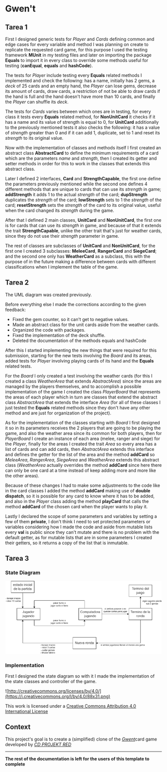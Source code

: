 # Gwen't
## Tarea 1

First I designed generic tests for *Player* and *Cards* defining common and edge cases for every variable and method I
was planning on create to replicate the requested card game, for this purpose I used the testing framework **MUnit** in
my testing files and later on importing the package **Equals** to import it in every class to override some methods
useful for testing (**canEqual**, **equals** and **hashCode**).

The tests for *Player* include testing every **Equals** related methods I implemented and check the following: has a name,
initially has 2 gems, a *deck* of 25 cards and an empty hand, the *Player* can lose gems, decrease its amount of cards,
draw cards, a restriction of not be able to draw cards if the hand is full and the hand doesn't have more than 10 cards,
and finally the *Player* can shuffle its *deck*.

The tests for *Cards* varies between which ones are in testing, for every class it tests every **Equals** related method,
for **NonUnitCard** it checks if it has a name and its value of strength is equal to 0, for **UnitCard** additionally to
the previously mentioned tests it also checks the following: it has a value of *strength* greater than 0 and if it can
add 1, duplicate, set to 1 and reset its *strength* to its original value.

Now with the implementation of classes and methods itself I first created an abstract class **AbstractCard** to define
the minimum requirements of a card which are the parameters *name* and *strength*, then I created its getter and setter
methods in order for this to work in the classes that extends this abstract class.

Later I defined 2 interfaces, **Card** and **StrengthCapable**, the first one define the parameters previously mentioned
while the second one defines 4 different methods that are unique to cards that can use its *strength* in game;
**addStrength** it adds 1 to the actual *strength* of the card; **dupStrength** duplicates the *strength* of the card;
**lowStrength** sets to 1 the *strength* of the card; **resetStrength** sets the *strength* of the card to its original
value, useful when the card changed its *strength* during the game.

After that I defined 2 main classes, **UnitCard** and **NonUnitCard**, the first one is for cards that can use its
*strength* in game, and because of that it extends the trait **StrengthCapable**, unlike the other trait that's just
for weather cards, since they do not use their *strength* parameter in game.

The rest of classes are subclasses of **UnitCard** and **NonUnitCard**, for the first one I created 3 subclasses:
**MeleeCard**, **RangerCard** and **SiegeCard**; and the second one only has **WeatherCard** as a subclass, this with
the purpose of in the future making a difference between cards with different classifications when I implement the
table of the game.

## Tarea 2

The UML diagram was created previously.

Before everything else I made the corrections according to the given feedback:
- Fixed the gem counter, so it can't get to negative values.
- Made an abstract class for the unit cards aside from the weather cards.
- Organized the code with packages.
- Fixed the implementation of the deck shuffle.
- Deleted the documentation of the methods equals and hashCode

After this I started implementing the new things that were required for this submission, starting for the new tests
involving the *Board* and its areas, added tests for *Player* involving playing cards of its hand and the **Equals**
related tests.

For the *Board* I only created a test involving the weather cards (for this I created a class *WeatherArea* that extends
*AbstractArea*) since the areas are managed by the players themselves, and to accomplish a possible implementation of the
game I created the class *PlayerBoard* that represents the areas of each player which in turn are classes that extend the
abstract class *AbstractArea* that extends the interface *Area* (for all of these classes I just tested the **Equals**
related methods since they don't have any other method and are just for organization of the project).

As for the implementation of the classes starting with *Board* I first designed it so in its parameters receives the 2
players that are going to be playing the game, and also the weather area since its common for both players, then for
*PlayerBoard* I create an instance of each area (melee, ranger and siege) for the *Player*, finally for the areas I
created the trait *Area* so every area has a list of cards and can add cards, then *AbstractArea* extends this interface
and defines the getter for the list of the area and the method **addCard** so *MeleeArea*, *RangerArea*, *SiegeArea* and
*WeatherArea* extends this abstract class (*WeatherArea* actually overrides the method **addCard** since here there can
only be one card at a time instead of keep adding more and more like the other areas).

Because of these changes I had to make some adjustments to the code like in the card classes I added the method
**addCard** making use of **double dispatch**, so it is possible for any card to know where it has to be added, and also
in the *Player* class adding the method **playCard** that calls the method **addCard** of the chosen card when the player
wants to play it.

Lastly I declared the scope of some parameters and variables by setting a few of them **private**, I don't think I need
to set protected parameters or variables considering how I made the code and aside from mutable lists every **val** is
public since they can't mutate and there is no problem with the default getter, as for mutable lists that are in some
parameters I created their getters, so it returns a copy of the list that is inmutable.

## Tarea 3
### State Diagram

![State Diagram](docs/diagrama-estados.png)

### Implementation
First I designed the state diagram so with it I made the implementation of the state classes and controller of the game.

![http://creativecommons.org/licenses/by/4.0/](https://i.creativecommons.org/l/by/4.0/88x31.png)

This work is licensed under a
[Creative Commons Attribution 4.0 International License](http://creativecommons.org/licenses/by/4.0/)

Context
-------

This project's goal is to create a (simplified) clone of the
[_Gwent_](https://www.playgwent.com/en)card game developed by [_CD PROJEKT RED_](https://cdprojektred.com/en/)

---

**The rest of the documentation is left for the users of this template to complete**